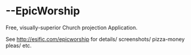 --EpicWorship
===========

Free, visually-superior Church projection Application.

See http://esific.com/epicworship for details/ screenshots/ pizza-money pleas/ etc.

